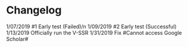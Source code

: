 # Changelog
1/07/2019   #1 Early test (Failed)/n
1/09/2019   #2 Early test (Successful)
1/13/2019   Officially run the V-SSR
1/31/2019   Fix #Cannot access Google Scholar#
